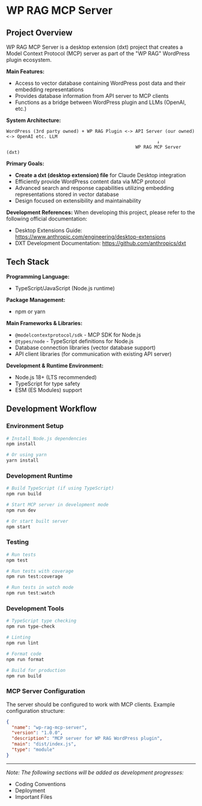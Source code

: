 # WP RAG MCP Server

## Project Overview

WP RAG MCP Server is a desktop extension (dxt) project that creates a Model Context Protocol (MCP) server as part of the "WP RAG" WordPress plugin ecosystem.

**Main Features:**
- Access to vector database containing WordPress post data and their embedding representations
- Provides database information from API server to MCP clients
- Functions as a bridge between WordPress plugin and LLMs (OpenAI, etc.)

**System Architecture:**
```
WordPress (3rd party owned) + WP RAG Plugin <-> API Server (our owned) <-> OpenAI etc. LLM
                                                        ↓
                                                WP RAG MCP Server (dxt)
```

**Primary Goals:**
- **Create a dxt (desktop extension) file** for Claude Desktop integration
- Efficiently provide WordPress content data via MCP protocol
- Advanced search and response capabilities utilizing embedding representations stored in vector database
- Design focused on extensibility and maintainability

**Development References:**
When developing this project, please refer to the following official documentation:
- Desktop Extensions Guide: https://www.anthropic.com/engineering/desktop-extensions
- DXT Development Documentation: https://github.com/anthropics/dxt

## Tech Stack

**Programming Language:**
- TypeScript/JavaScript (Node.js runtime)

**Package Management:**
- npm or yarn

**Main Frameworks & Libraries:**
- `@modelcontextprotocol/sdk` - MCP SDK for Node.js
- `@types/node` - TypeScript definitions for Node.js
- Database connection libraries (vector database support)
- API client libraries (for communication with existing API server)

**Development & Runtime Environment:**
- Node.js 18+ (LTS recommended)
- TypeScript for type safety
- ESM (ES Modules) support

## Development Workflow

### Environment Setup
```bash
# Install Node.js dependencies
npm install

# Or using yarn
yarn install
```

### Development Runtime
```bash
# Build TypeScript (if using TypeScript)
npm run build

# Start MCP server in development mode
npm run dev

# Or start built server
npm start
```

### Testing
```bash
# Run tests
npm test

# Run tests with coverage
npm run test:coverage

# Run tests in watch mode
npm run test:watch
```

### Development Tools
```bash
# TypeScript type checking
npm run type-check

# Linting
npm run lint

# Format code
npm run format

# Build for production
npm run build
```

### MCP Server Configuration
The server should be configured to work with MCP clients. Example configuration structure:
```json
{
  "name": "wp-rag-mcp-server",
  "version": "1.0.0",
  "description": "MCP server for WP RAG WordPress plugin",
  "main": "dist/index.js",
  "type": "module"
}
```

---

*Note: The following sections will be added as development progresses:*
- Coding Conventions
- Deployment
- Important Files